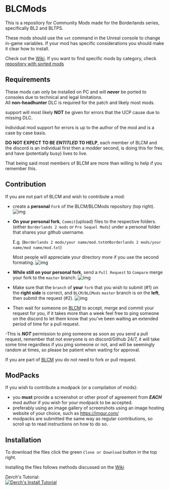 # BLCMods

This is a repository for Community Mods made for the Borderlands series, specifically BL2 and BLTPS.

These mods should use the `set` command in the Unreal console to change in-game variables.
If your mod has specific considerations you should make it clear how to install.

Check out the [Wiki](https://github.com/BL2CP/BLCMods/wiki). If you want to find specific mods by category, check [repository with sorted mods](https://github.com/BLCM/ModCabinet/wiki)

## Requirements

These mods can only be installed on PC and will **never** be ported to consoles due to technical and legal limitations.    
All **non-headhunter** DLC is required for the patch and likely most mods.

support will most likely **NOT** be given for errors that the UCP cause due to missing DLC.

Individual mod support for errors is up to the author of the mod and is a case by case basis.

**DO NOT EXPECT TO BE *ENTITLED* TO HELP**, each member of BLCM and the discord is an individual first then a modder second, is doing this for free, and have (potentially busy) lives to live.

That being said most members of BLCM are more than willing to help if you remember this.

## Contribution

If you are not part of BLCM and wish to contribute a mod:
- create a **personal** `Fork` of the BLCM/BLCMods repository (top right).
![img](https://i.imgur.com/L0bZv88.png)
- **On your personal fork**, `Commit`(upload) files to the respective folders. (either `Borderlands 2 mods` *or* `Pre Sequel Mods`)  under a personal folder that shares your github username.
  
  E.g. (`Borderlands 2 mods/your name/mod.txt`or`Borderlands 2 mods/your name/mod name/mod.txt`)
  
  Most people will appreciate your directory more if you use the second formating.
![img](https://i.imgur.com/GxczWDi.png)
- **While still on your personal fork**, send a `Pull Request` to `Compare` merge your fork to the `master` branch.
![img](https://i.imgur.com/hP4TlDt.png)
- Make sure that the `branch` of **your** `fork` that you wish to submit (#1) on the **right side** is correct, and `BLCM/BLCMods` `master` branch is on the **left**, then submit the request (#2).
![img](https://i.imgur.com/ssujDS4.png)
- Then wait for someone on [BLCM](https://github.com/BLCM) to accept, merge and commit your request for you, if it takes more than a week feel free to ping someone on the discord to let them know that you've been waiting an extended period of time for a pull request.

-This is ***NOT*** permission to ping someone as soon as you send a pull request, remember that not everyone is on discord/Github 24/7, it will take some time regardless if you ping someone or not, and will be seemingly random at times, so please be patient when waiting for approval.

If you are part of [BLCM](https://github.com/BLCM) you do not need to fork or pull request.

## ModPacks

If you wish to contribute a modpack (or a compilation of mods):
- you **must** provide a screenshot or other proof of agreement from ***EACH*** mod author if you wish for your modpack to be accepted.
- preferably using an image gallery of screenshots using an image hosting website of your choice, such as https://imgur.com/
- modpacks are submitted the same way as regular contributions, so scroll up to read instructions on how to do so.

## Installation

To download the files click the green `Clone or Download` button in the top right.

Installing the files follows methods discussed on the [Wiki](https://github.com/BL2CP/BLCMods/wiki/Tutorial:-Installation)

*Derch*'s Tutorial:    
[![Derch's Install Tutorial](http://img.youtube.com/vi/HT79s6_KXqQ/0.jpg)](https://youtu.be/HT79s6_KXqQ)

